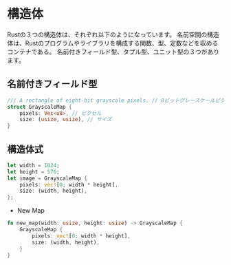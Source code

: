 # 構造体

Rustの３つの構造体は、それぞれ以下のようになっています。
名前空間の構造体は、Rustのプログラムやライブラリを構成する関数、型、定数などを収めるコンテナである。
名前付きフィールド型、タプル型、ユニット型の３つがあります。

## 名前付きフィールド型

```rust
/// A rectangle of eight-bit grayscale pixels. // 8ビットグレースケールピクセルの長方形
struct GrayscaleMap {
    pixels: Vec<u8>, // ピクセル
    size: (usize, usize), // サイズ
}
```

## 構造体式

```rust
let width = 1024;
let height = 576;
let image = GrayscaleMap {
    pixels: vec![0; width * height],
    size: (width, height),
};
```

* New Map

```rust
fn new_map(width: usize, height: usize) -> GrayscaleMap {
    GrayscaleMap {
        pixels: vec![0; width * height],
        size: (width, height),
    }
}
```
